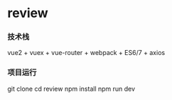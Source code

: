 # review
### 技术栈
vue2 + vuex + vue-router + webpack + ES6/7 + axios
### 项目运行
git clone 
cd review
npm install
npm run dev
